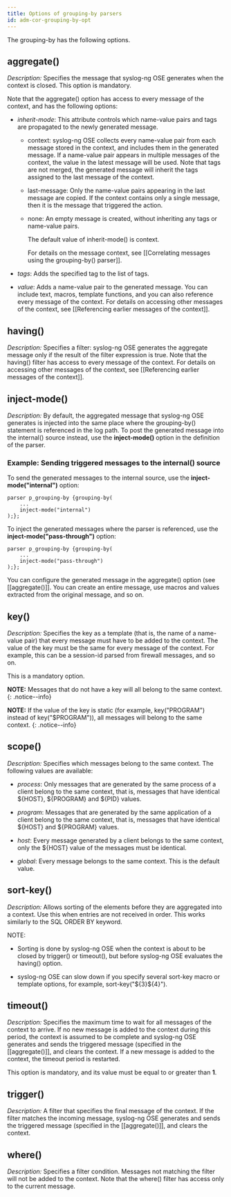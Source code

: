 ```yaml
---
title: Options of grouping-by parsers
id: adm-cor-grouping-by-opt
---
```


The grouping-by has the following options.

## aggregate()

*Description:* Specifies the message that syslog-ng OSE generates when
the context is closed. This option is mandatory.

Note that the aggregate() option has access to every message of the
context, and has the following options:

- *inherit-mode*: This attribute controls which name-value pairs and
    tags are propagated to the newly generated message.

  - context: syslog-ng OSE collects every name-value pair from each
        message stored in the context, and includes them in the
        generated message. If a name-value pair appears in multiple
        messages of the context, the value in the latest message will be
        used. Note that tags are not merged, the generated message will
        inherit the tags assigned to the last message of the context.

  - last-message: Only the name-value pairs appearing in the last
        message are copied. If the context contains only a single
        message, then it is the message that triggered the action.

  - none: An empty message is created, without inheriting any tags
        or name-value pairs.

    The default value of inherit-mode() is context.

    For details on the message context, see
    [[Correlating messages using the grouping-by() parser]].

- *tags*: Adds the specified tag to the list of tags.

- *value*: Adds a name-value pair to the generated message. You can
    include text, macros, template functions, and you can also reference
    every message of the context. For details on accessing other
    messages of the context, see
    [[Referencing earlier messages of the context]].

## having()

*Description:* Specifies a filter: syslog-ng OSE generates the aggregate
message only if the result of the filter expression is true. Note that
the having() filter has access to every message of the context. For
details on accessing other messages of the context, see
[[Referencing earlier messages of the context]].

## inject-mode()

*Description:* By default, the aggregated message that syslog-ng OSE
generates is injected into the same place where the grouping-by()
statement is referenced in the log path. To post the generated message
into the internal() source instead, use the **inject-mode()** option in
the definition of the parser.

### Example: Sending triggered messages to the internal() source

To send the generated messages to the internal source, use the
**inject-mode(\"internal\")** option:

```config
parser p_grouping-by {grouping-by(
    ...
    inject-mode("internal")
);};
```

To inject the generated messages where the parser is referenced, use the
**inject-mode(\"pass-through\")** option:

```config
parser p_grouping-by {grouping-by(
    ...
    inject-mode("pass-through")
);};
```

You can configure the generated message in the aggregate() option (see
[[aggregate()]]. You can create an entire
message, use macros and values extracted from the original message, and
so on.

## key()

*Description:* Specifies the key as a template (that is, the name of a
name-value pair) that every message must have to be added to the
context. The value of the key must be the same for every message of the
context. For example, this can be a session-id parsed from firewall
messages, and so on.

This is a mandatory option.

**NOTE:** Messages that do not have a key will all belong to the same
context.
{: .notice--info}

**NOTE:** If the value of the key is static (for example, key(\"PROGRAM\")
instead of key(\"\$PROGRAM\")), all messages will belong to the same
context.
{: .notice--info}

## scope()

*Description:* Specifies which messages belong to the same context. The
following values are available:

- *process*: Only messages that are generated by the same process of a
    client belong to the same context, that is, messages that have
    identical \${HOST}, \${PROGRAM} and \${PID} values.

- *program*: Messages that are generated by the same application of a
    client belong to the same context, that is, messages that have
    identical \${HOST} and \${PROGRAM} values.

- *host*: Every message generated by a client belongs to the same
    context, only the \${HOST} value of the messages must be identical.

- *global*: Every message belongs to the same context. This is the
    default value.

## sort-key()

*Description:* Allows sorting of the elements before they are aggregated
into a context. Use this when entries are not received in order. This
works similarly to the SQL ORDER BY keyword.

NOTE:

- Sorting is done by syslog-ng OSE when the context is about to be
    closed by trigger() or timeout(), but before syslog-ng OSE evaluates
    the having() option.

- syslog-ng OSE can slow down if you specify several sort-key macro or
    template options, for example, sort-key(\"\${3}\${4}\").

## timeout()

*Description:* Specifies the maximum time to wait for all messages of
the context to arrive. If no new message is added to the context during
this period, the context is assumed to be complete and syslog-ng OSE
generates and sends the triggered message (specified in the
[[aggregate()]], and clears the
context. If a new message is added to the context, the timeout period is
restarted.

This option is mandatory, and its value must be equal to or greater than
**1**.

## trigger()

*Description:* A filter that specifies the final message of the context.
If the filter matches the incoming message, syslog-ng OSE generates and
sends the triggered message (specified in the
[[aggregate()]], and clears the
context.

## where()

*Description:* Specifies a filter condition. Messages not matching the
filter will not be added to the context. Note that the where() filter
has access only to the current message.
